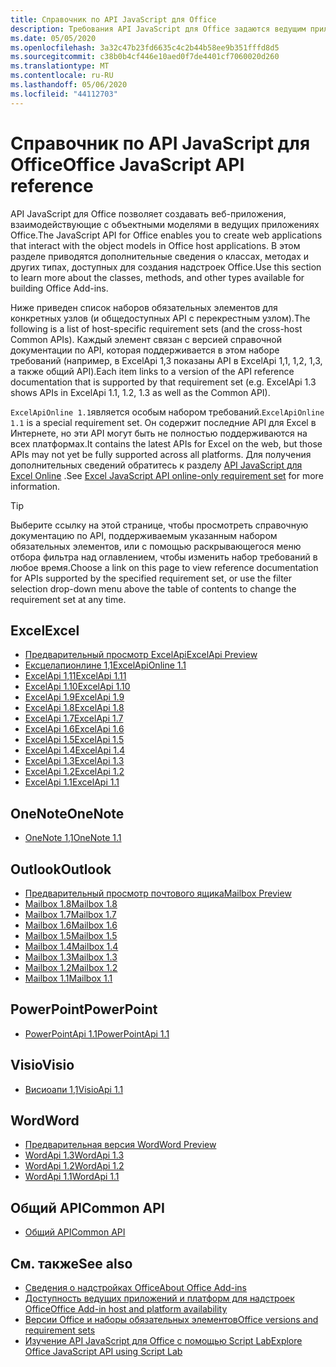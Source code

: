 ```yaml
---
title: Справочник по API JavaScript для Office
description: Требования API JavaScript для Office задаются ведущим приложением.
ms.date: 05/05/2020
ms.openlocfilehash: 3a32c47b23fd6635c4c2b44b58ee9b351fffd8d5
ms.sourcegitcommit: c38b0b4cf446e10aed0f7de4401cf7060020d260
ms.translationtype: MT
ms.contentlocale: ru-RU
ms.lasthandoff: 05/06/2020
ms.locfileid: "44112703"
---
```

# <a name="office-javascript-api-reference"></a><span data-ttu-id="b18d6-103">Справочник по API JavaScript для Office</span><span class="sxs-lookup"><span data-stu-id="b18d6-103">Office JavaScript API reference</span></span>

<span data-ttu-id="b18d6-104">API JavaScript для Office позволяет создавать веб-приложения, взаимодействующие с объектными моделями в ведущих приложениях Office.</span><span class="sxs-lookup"><span data-stu-id="b18d6-104">The JavaScript API for Office enables you to create web applications that interact with the object models in Office host applications.</span></span> <span data-ttu-id="b18d6-105">В этом разделе приводятся дополнительные сведения о классах, методах и других типах, доступных для создания надстроек Office.</span><span class="sxs-lookup"><span data-stu-id="b18d6-105">Use this section to learn more about the classes, methods, and other types available for building Office Add-ins.</span></span>

<span data-ttu-id="b18d6-106">Ниже приведен список наборов обязательных элементов для конкретных узлов (и общедоступных API с перекрестным узлом).</span><span class="sxs-lookup"><span data-stu-id="b18d6-106">The following is a list of host-specific requirement sets (and the cross-host Common APIs).</span></span> <span data-ttu-id="b18d6-107">Каждый элемент связан с версией справочной документации по API, которая поддерживается в этом наборе требований (например, в ExcelApi 1,3 показаны API в ExcelApi 1,1, 1,2, 1,3, а также общий API).</span><span class="sxs-lookup"><span data-stu-id="b18d6-107">Each item links to a version of the API reference documentation that is supported by that requirement set (e.g. ExcelApi 1.3 shows APIs in ExcelApi 1.1, 1.2, 1.3 as well as the Common API).</span></span>

<span data-ttu-id="b18d6-108">`ExcelApiOnline 1.1`является особым набором требований.</span><span class="sxs-lookup"><span data-stu-id="b18d6-108">`ExcelApiOnline 1.1` is a special requirement set.</span></span> <span data-ttu-id="b18d6-109">Он содержит последние API для Excel в Интернете, но эти API могут быть не полностью поддерживаются на всех платформах.</span><span class="sxs-lookup"><span data-stu-id="b18d6-109">It contains the latest APIs for Excel on the web, but those APIs may not yet be fully supported across all platforms.</span></span> <span data-ttu-id="b18d6-110">Для получения дополнительных сведений обратитесь к разделу [API JavaScript для Excel Online](/office/dev/add-ins/reference/requirement-sets/excel-api-online-requirement-set) .</span><span class="sxs-lookup"><span data-stu-id="b18d6-110">See [Excel JavaScript API online-only requirement set](/office/dev/add-ins/reference/requirement-sets/excel-api-online-requirement-set) for more information.</span></span>

> [!TIP]
> <span data-ttu-id="b18d6-111">Выберите ссылку на этой странице, чтобы просмотреть справочную документацию по API, поддерживаемым указанным набором обязательных элементов, или с помощью раскрывающегося меню отбора фильтра над оглавлением, чтобы изменить набор требований в любое время.</span><span class="sxs-lookup"><span data-stu-id="b18d6-111">Choose a link on this page to view reference documentation for APIs supported by the specified requirement set, or use the filter selection drop-down menu above the table of contents to change the requirement set at any time.</span></span>

## <a name="excel"></a><span data-ttu-id="b18d6-112">Excel</span><span class="sxs-lookup"><span data-stu-id="b18d6-112">Excel</span></span>

- [<span data-ttu-id="b18d6-113">Предварительный просмотр ExcelApi</span><span class="sxs-lookup"><span data-stu-id="b18d6-113">ExcelApi Preview</span></span>](/javascript/api/excel?view=excel-js-preview)
- [<span data-ttu-id="b18d6-114">Ексцелапионлине 1,1</span><span class="sxs-lookup"><span data-stu-id="b18d6-114">ExcelApiOnline 1.1</span></span>](/javascript/api/excel?view=excel-js-online)
- [<span data-ttu-id="b18d6-115">ExcelApi 1,11</span><span class="sxs-lookup"><span data-stu-id="b18d6-115">ExcelApi 1.11</span></span>](/javascript/api/excel?view=excel-js-1.11)
- [<span data-ttu-id="b18d6-116">ExcelApi 1.10</span><span class="sxs-lookup"><span data-stu-id="b18d6-116">ExcelApi 1.10</span></span>](/javascript/api/excel?view=excel-js-1.10)
- [<span data-ttu-id="b18d6-117">ExcelApi 1.9</span><span class="sxs-lookup"><span data-stu-id="b18d6-117">ExcelApi 1.9</span></span>](/javascript/api/excel?view=excel-js-1.9)
- [<span data-ttu-id="b18d6-118">ExcelApi 1.8</span><span class="sxs-lookup"><span data-stu-id="b18d6-118">ExcelApi 1.8</span></span>](/javascript/api/excel?view=excel-js-1.8)
- [<span data-ttu-id="b18d6-119">ExcelApi 1.7</span><span class="sxs-lookup"><span data-stu-id="b18d6-119">ExcelApi 1.7</span></span>](/javascript/api/excel?view=excel-js-1.7)
- [<span data-ttu-id="b18d6-120">ExcelApi 1.6</span><span class="sxs-lookup"><span data-stu-id="b18d6-120">ExcelApi 1.6</span></span>](/javascript/api/excel?view=excel-js-1.6)
- [<span data-ttu-id="b18d6-121">ExcelApi 1.5</span><span class="sxs-lookup"><span data-stu-id="b18d6-121">ExcelApi 1.5</span></span>](/javascript/api/excel?view=excel-js-1.5)
- [<span data-ttu-id="b18d6-122">ExcelApi 1.4</span><span class="sxs-lookup"><span data-stu-id="b18d6-122">ExcelApi 1.4</span></span>](/javascript/api/excel?view=excel-js-1.4)
- [<span data-ttu-id="b18d6-123">ExcelApi 1.3</span><span class="sxs-lookup"><span data-stu-id="b18d6-123">ExcelApi 1.3</span></span>](/javascript/api/excel?view=excel-js-1.3)
- [<span data-ttu-id="b18d6-124">ExcelApi 1.2</span><span class="sxs-lookup"><span data-stu-id="b18d6-124">ExcelApi 1.2</span></span>](/javascript/api/excel?view=excel-js-1.2)
- [<span data-ttu-id="b18d6-125">ExcelApi 1.1</span><span class="sxs-lookup"><span data-stu-id="b18d6-125">ExcelApi 1.1</span></span>](/javascript/api/excel?view=excel-js-1.1)

## <a name="onenote"></a><span data-ttu-id="b18d6-126">OneNote</span><span class="sxs-lookup"><span data-stu-id="b18d6-126">OneNote</span></span>

- [<span data-ttu-id="b18d6-127">OneNote 1,1</span><span class="sxs-lookup"><span data-stu-id="b18d6-127">OneNote 1.1</span></span>](/javascript/api/onenote?view=onenote-js-1.1)

## <a name="outlook"></a><span data-ttu-id="b18d6-128">Outlook</span><span class="sxs-lookup"><span data-stu-id="b18d6-128">Outlook</span></span>

- [<span data-ttu-id="b18d6-129">Предварительный просмотр почтового ящика</span><span class="sxs-lookup"><span data-stu-id="b18d6-129">Mailbox Preview</span></span>](/javascript/api/outlook?view=outlook-js-preview)
- [<span data-ttu-id="b18d6-130">Mailbox 1.8</span><span class="sxs-lookup"><span data-stu-id="b18d6-130">Mailbox 1.8</span></span>](/javascript/api/outlook?view=outlook-js-1.8)
- [<span data-ttu-id="b18d6-131">Mailbox 1.7</span><span class="sxs-lookup"><span data-stu-id="b18d6-131">Mailbox 1.7</span></span>](/javascript/api/outlook?view=outlook-js-1.7)
- [<span data-ttu-id="b18d6-132">Mailbox 1.6</span><span class="sxs-lookup"><span data-stu-id="b18d6-132">Mailbox 1.6</span></span>](/javascript/api/outlook?view=outlook-js-1.6)
- [<span data-ttu-id="b18d6-133">Mailbox 1.5</span><span class="sxs-lookup"><span data-stu-id="b18d6-133">Mailbox 1.5</span></span>](/javascript/api/outlook?view=outlook-js-1.5)
- [<span data-ttu-id="b18d6-134">Mailbox 1.4</span><span class="sxs-lookup"><span data-stu-id="b18d6-134">Mailbox 1.4</span></span>](/javascript/api/outlook?view=outlook-js-1.4)
- [<span data-ttu-id="b18d6-135">Mailbox 1.3</span><span class="sxs-lookup"><span data-stu-id="b18d6-135">Mailbox 1.3</span></span>](/javascript/api/outlook?view=outlook-js-1.3)
- [<span data-ttu-id="b18d6-136">Mailbox 1.2</span><span class="sxs-lookup"><span data-stu-id="b18d6-136">Mailbox 1.2</span></span>](/javascript/api/outlook?view=outlook-js-1.2)
- [<span data-ttu-id="b18d6-137">Mailbox 1.1</span><span class="sxs-lookup"><span data-stu-id="b18d6-137">Mailbox 1.1</span></span>](/javascript/api/outlook?view=outlook-js-1.1)

## <a name="powerpoint"></a><span data-ttu-id="b18d6-138">PowerPoint</span><span class="sxs-lookup"><span data-stu-id="b18d6-138">PowerPoint</span></span>

- [<span data-ttu-id="b18d6-139">PowerPointApi 1.1</span><span class="sxs-lookup"><span data-stu-id="b18d6-139">PowerPointApi 1.1</span></span>](/javascript/api/powerpoint?view=powerpoint-js-1.1)

## <a name="visio"></a><span data-ttu-id="b18d6-140">Visio</span><span class="sxs-lookup"><span data-stu-id="b18d6-140">Visio</span></span>

- [<span data-ttu-id="b18d6-141">Висиоапи 1,1</span><span class="sxs-lookup"><span data-stu-id="b18d6-141">VisioApi 1.1</span></span>](/javascript/api/visio?view=visio-js-1.1)

## <a name="word"></a><span data-ttu-id="b18d6-142">Word</span><span class="sxs-lookup"><span data-stu-id="b18d6-142">Word</span></span>

- [<span data-ttu-id="b18d6-143">Предварительная версия Word</span><span class="sxs-lookup"><span data-stu-id="b18d6-143">Word Preview</span></span>](/javascript/api/word?view=word-js-preview)
- [<span data-ttu-id="b18d6-144">WordApi 1.3</span><span class="sxs-lookup"><span data-stu-id="b18d6-144">WordApi 1.3</span></span>](/javascript/api/word?view=word-js-1.3)
- [<span data-ttu-id="b18d6-145">WordApi 1.2</span><span class="sxs-lookup"><span data-stu-id="b18d6-145">WordApi 1.2</span></span>](/javascript/api/word?view=word-js-1.2)
- [<span data-ttu-id="b18d6-146">WordApi 1.1</span><span class="sxs-lookup"><span data-stu-id="b18d6-146">WordApi 1.1</span></span>](/javascript/api/word?view=word-js-1.1)

## <a name="common-api"></a><span data-ttu-id="b18d6-147">Общий API</span><span class="sxs-lookup"><span data-stu-id="b18d6-147">Common API</span></span>

- [<span data-ttu-id="b18d6-148">Общий API</span><span class="sxs-lookup"><span data-stu-id="b18d6-148">Common API</span></span>](/javascript/api/office?view=common-js)

## <a name="see-also"></a><span data-ttu-id="b18d6-149">См. также</span><span class="sxs-lookup"><span data-stu-id="b18d6-149">See also</span></span>

- [<span data-ttu-id="b18d6-150">Сведения о надстройках Office</span><span class="sxs-lookup"><span data-stu-id="b18d6-150">About Office Add-ins</span></span>](/office/dev/add-ins/overview)
- [<span data-ttu-id="b18d6-151">Доступность ведущих приложений и платформ для надстроек Office</span><span class="sxs-lookup"><span data-stu-id="b18d6-151">Office Add-in host and platform availability</span></span>](/office/dev/add-ins/overview/office-add-in-availability)
- [<span data-ttu-id="b18d6-152">Версии Office и наборы обязательных элементов</span><span class="sxs-lookup"><span data-stu-id="b18d6-152">Office versions and requirement sets</span></span>](/office/dev/add-ins/develop/office-versions-and-requirement-sets)
- [<span data-ttu-id="b18d6-153">Изучение API JavaScript для Office с помощью Script Lab</span><span class="sxs-lookup"><span data-stu-id="b18d6-153">Explore Office JavaScript API using Script Lab</span></span>](/office/dev/add-ins/overview/explore-with-script-lab)
